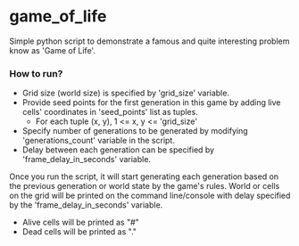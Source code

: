 # game_of_life
Simple python script to demonstrate a famous and quite interesting problem know as 'Game of Life'.

### How to run?
- Grid size (world size) is specified by 'grid_size' variable.
- Provide seed points for the first generation in this game by adding live cells' coordinates in 'seed_points' list as tuples.
  - For each tuple (x, y), 1 <= x, y <= 'grid_size'
- Specify number of generations to be generated by modifying 'generations_count' variable in the script.
- Delay between each generation can be specified by 'frame_delay_in_seconds' variable.

Once you run the script, it will start generating each generation based on the previous generation or world state by the game's rules. World or cells on the grid will be printed on the command line/console with delay specified by the 'frame_delay_in_seconds' variable.
- Alive cells will be printed as "#"
- Dead cells will be printed as "."

